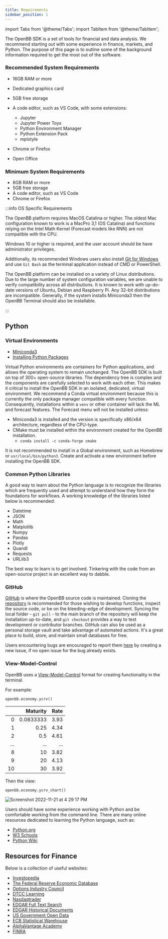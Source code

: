 ```yaml
---
title: Requirements
sidebar_position: 1
---
```


import Tabs from '@theme/Tabs';
import TabItem from '@theme/TabItem';

The OpenBB SDK is a set of tools for financial and data analysis. We recommend starting out with some experience in finance, markets, and Python. The purpose of this page is to outline some of the background information required to get the most out of the software.

### Recommended System Requirements

- 16GB RAM or more
- Dedicated graphics card
- 5GB free storage
- A code editor, such as VS Code, with some extensions:

  - Jupyter
  - Jupyter Power Toys
  - Python Environment Manager
  - Python Extension Pack
  - mplstyle

- Chrome or Firefox
- Open Office

### Minimum System Requirements

- 8GB RAM or more
- 5GB free storage
- A code editor, such as VS Code
- Chrome or Firefox

:::info OS Specific Requirements

<Tabs>
  <TabItem value="MacOS" label="MacOS">
  <div class="gdoc-page">

</div><p>The OpenBB platform requires MacOS Catalina or higher. The oldest Mac configuration known to work is a MacPro 3,1 (OS Catalina) and functions relying on the Intel Math Kernel (Forecast models like RNN) are not compatible with the CPU.</p>
<div class="gdoc-columns">

</div>

</TabItem>
  <TabItem value="Windows" label="Windows">
  <div class="gdoc-page">

</div><p>Windows 10 or higher is required, and the user account should be have administrator privileges.

Additionally, its recommended Windows users also install [Git for Windows](https://git-scm.com/download/win) and use `Git Bash` as the terminal application instead of CMD or PowerShell.

</p>
<div class="gdoc-columns">

</div>
</TabItem>
  <TabItem value="Linux" label="Linux">
  <div class="gdoc-page">

</div><p>The OpenBB platform can be installed on a variety of Linux distributions. Due to the large number of system configuration variables, we are unable to verify compatibility across all distributions. It is known to work with up-do-date versions of Ubuntu, Debian and Raspberry Pi. Any 32-bit distributions are incompatible. Generally, if the system installs Miniconda3 then the OpenBB Terminal should also be installable.
</p>
<div class="gdoc-columns">

</div>
</TabItem>
</Tabs>
:::

## Python

### Virtual Environments

- [Miniconda3](https://docs.conda.io/en/latest/miniconda.html)
- [Installing Python Packages](https://packaging.python.org/en/latest/tutorials/installing-packages/)

Virtual Python environments are containers for Python applications, and allows the operating system to remain unchanged. The OpenBB SDK is built on top of 300+ open-source libraries. The dependency tree is complex and the components are carefully selected to work with each other. This makes it critical to install the OpenBB SDK in an isolated, dedicated, virtual environment. We recommend a Conda virtual environment because this is currently the only package manager compatible with every function. Consequently, installations within a `venv` or other container will lack the ML and forecast features. The Forecast menu will not be installed unless:

- Miniconda3 is installed and the version is specifically x86/x64 architecture, regardless of the CPU-type.
- CMake must be installed within the environment created for the OpenBB installation.
  - `conda install -c conda-forge cmake`

It is not recommended to install in a Global environment, such as Homebrew or `usr/local/bin/python3`. Create and activate a new environment before installing the OpenBB SDK.

### Common Python Libraries

A good way to learn about the Python language is to recognize the libraries which are frequently used and attempt to understand how they form the foundations for workflows. A working knowledge of the libraries listed below is recommended:

- Datetime
- JSON
- Math
- Matplotlib
- Numpy
- Pandas
- Plotly
- Quandl
- Requests
- URLlib3

The best way to learn is to get involved. Tinkering with the code from an open-source project is an excellent way to dabble.

### GitHub

[GitHub](https://github.com/OpenBB-finance/OpenBBTerminal) is where the OpenBB source code is maintained. Cloning the [repository](https://github.com/OpenBB-finance/OpenBBTerminal.git) is recommended for those wishing to develop functions, inspect the source code, or be on the bleeding-edge of development. Syncing the local folder - `git pull` - to the main branch of the repository will keep the installation up-to-date, and `git checkout` provides a way to test development or contributor branches. GitHub can also be used as a personal storage vault and take advantage of automated actions. It's a great place to build, store, and maintain small databases for free.

Users encountering bugs are encouraged to report them [here](https://github.com/OpenBB-finance/OpenBBTerminal/issues/new/choose) by creating a new issue, if no open issue for the bug already exists.

### View-Model-Control

OpenBB uses a [View-Model-Control](https://en.wikipedia.org/wiki/Model%E2%80%93view%E2%80%93controller) format for creating functionality in the terminal.

For example:

```
openbb.economy.ycrv()
```

|     |  Maturity | Rate |
| --: | --------: | ---: |
|   0 | 0.0833333 | 3.93 |
|   1 |      0.25 | 4.34 |
|   2 |       0.5 | 4.61 |
| ... |       ... |  ... |
|   8 |        10 | 3.82 |
|   9 |        20 | 4.13 |
|  10 |        30 | 3.92 |

Then the view:

```
openbb.economy.ycrv_chart()
```

![Screenshot 2022-11-21 at 4 29 17 PM](https://user-images.githubusercontent.com/85772166/203185342-f019414d-24e2-4d8a-a718-10eeedb59e8c.png)

Users should have some experience working with Python and be comfortable working from the command line. There are many online resources dedicated to learning the Python language, such as:

- [Python.org](https://www.python.org/about/gettingstarted/)
- [W3 Schools](https://www.w3schools.com/python/)
- [Python Wiki](https://wiki.python.org/moin/BeginnersGuide)

## Resources for Finance

Below is a collection of useful websites:

- [Investopedia](https://www.investopedia.com/)
- [The Federal Reserve Economic Database](https://fred.stlouisfed.org/)
- [Options Industry Council](https://www.optionseducation.org/)
- [DTCC Learning](https://dtcclearning.com/)
- [Nasdaqtrader](https://nasdaqtrader.com/Trader.aspx?id=symbollookup)
- [EDGAR Full Text Search](https://www.sec.gov/edgar/search/#)
- [EDGAR Historical Documents](https://www.sec.gov/cgi-bin/srch-edgar)
- [US Government Open Data](https://data.gov/)
- [ECB Statistical Warehouse](https://sdw.ecb.europa.eu/)
- [AlphaVantage Academy](https://www.alphavantage.co/academy/)
- [FINRA](https://otce.finra.org/otce/home)
